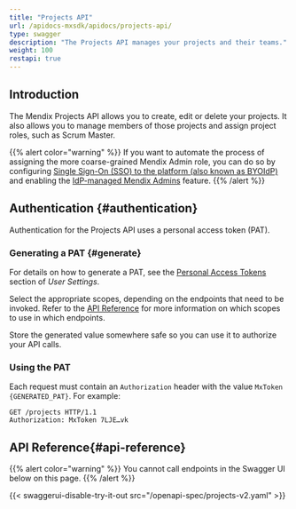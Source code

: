 ```yaml
---
title: "Projects API"
url: /apidocs-mxsdk/apidocs/projects-api/
type: swagger
description: "The Projects API manages your projects and their teams."
weight: 100
restapi: true
---
```


## Introduction

The Mendix Projects API allows you to create, edit or delete your projects. It also allows you to manage members of those projects and assign project roles, such as Scrum Master.

{{% alert color="warning" %}}
If you want to automate the process of assigning the more coarse-grained Mendix Admin role, you can do so by configuring [Single Sign-On (SSO) to the platform (also known as BYOIdP)](/control-center/security/set-up-sso-byoidp/) and enabling the [IdP-managed Mendix Admins](/control-center/security-settings/#idp-managed-mendix-admins) feature.
{{% /alert %}}

## Authentication {#authentication}

Authentication for the Projects API uses a personal access token (PAT).

### Generating a PAT {#generate}

For details on how to generate a PAT, see the [Personal Access Tokens](/mendix-profile/user-settings/#pat) section of *User Settings*.

Select the appropriate scopes, depending on the endpoints that need to be invoked. Refer to the [API Reference](#api-reference) for more information on which scopes to use in which endpoints.

Store the generated value somewhere safe so you can use it to authorize your API calls.

### Using the PAT

Each request must contain an `Authorization` header with the value `MxToken {GENERATED_PAT}`. For example:

```http
GET /projects HTTP/1.1
Authorization: MxToken 7LJE…vk
```

## API Reference{#api-reference}

{{% alert color="warning" %}}
You cannot call endpoints in the Swagger UI below on this page.
{{% /alert %}}

{{< swaggerui-disable-try-it-out src="/openapi-spec/projects-v2.yaml"  >}}
